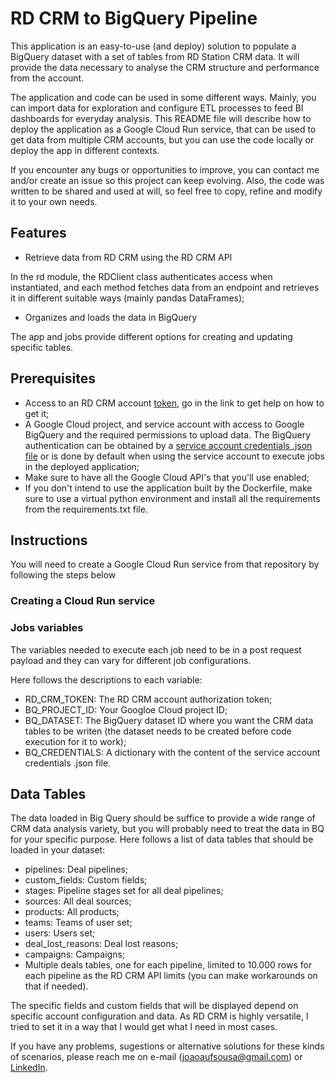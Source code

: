 # RD CRM to BigQuery Pipeline

This application is an easy-to-use (and deploy) solution to populate a BigQuery dataset with a set of tables from RD Station CRM data. It will provide the data necessary to analyse the CRM structure and performance from the account.

The application and code can be used in some different ways. Mainly, you can import data for exploration and configure ETL processes to feed BI dashboards for everyday analysis. This README file will describe how to deploy the application as a Google Cloud Run service, that can be used to get data from multiple CRM accounts, but you can use the code locally or deploy the app in different contexts.

If you encounter any bugs or opportunities to improve, you can contact me and/or create an issue so this project can keep evolving. Also, the code was written to be shared and used at will, so feel free to copy, refine and modify it to your own needs. 

## Features

- Retrieve data from RD CRM using the RD CRM API

In the rd module, the RDClient class authenticates access when instantiated, and each method fetches data from an endpoint and retrieves it in different suitable ways (mainly pandas DataFrames);

- Organizes and loads the data in BigQuery

The app and jobs provide different options for creating and updating specific tables.

## Prerequisites

- Access to an RD CRM account [token](https://ajuda.rdstation.com/s/article/Gerar-e-visualizar-Token?language=en_US), go in the link to get help on how to get it;
- A Google Cloud project, and service account with access to Google BigQuery and the required permissions to upload data. The BigQuery authentication can be obtained by a [service account credentials .json file](https://cloud.google.com/iam/docs/service-account-overview) or is done by default when using the service account to execute jobs in the deployed application;
- Make sure to have all the Google Cloud API's that you'll use enabled;
- If you don't intend to use the application built by the Dockerfile, make sure to use a virtual python environment and install all the requirements from the requirements.txt file.

## Instructions

You will need to create a Google Cloud Run service from that repository by following the steps below

### Creating a Cloud Run service
<!-- Criar passo a passo para criação de serviço Cloud Run -->

### Jobs variables
The variables needed to execute each job need to be in a post request payload and they can vary for different job configurations. 
<!-- Criar arquivo .md com referência de endpoints -->
Here follows the descriptions to each variable:

- RD_CRM_TOKEN: The RD CRM account authorization token;
- BQ_PROJECT_ID: Your Googloe Cloud project ID;
- BQ_DATASET: The BigQuery dataset ID where you want the CRM data tables to be writen (the dataset needs to be created before code execution for it to work);
- BQ_CREDENTIALS: A dictionary with the content of the service account credentials .json file.

## Data Tables

The data loaded in Big Query should be suffice to provide a wide range of CRM data analysis variety, but you will probably need to treat the data in BQ for your specific purpose. Here follows a list of data tables that should be loaded in your dataset:

- pipelines: Deal pipelines;
- custom_fields: Custom fields;
- stages: Pipeline stages set for all deal pipelines;
- sources: All deal sources;
- products: All products;
- teams: Teams of user set;
- users: Users set;
- deal_lost_reasons: Deal lost reasons;
- campaigns: Campaigns;
- Multiple deals tables, one for each pipeline, limited to 10.000 rows for each pipeline as the RD CRM API limits (you can make workarounds on that if needed).

The specific fields and custom fields that will be displayed depend on specific account configuration and data. As RD CRM is highly versatile, I tried to set it in a way that I would get what I need in most cases.

If you have any problems, sugestions or alternative solutions for these kinds of scenarios, please reach me on e-mail (joaoaufsousa@gmail.com) or [LinkedIn](https://www.linkedin.com/in/jo%C3%A3o-sousa-11488a19a/).